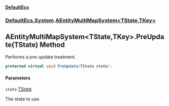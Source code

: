 #### [DefaultEcs](DefaultEcs.md 'DefaultEcs')
### [DefaultEcs.System](DefaultEcs.md#DefaultEcs.System 'DefaultEcs.System').[AEntityMultiMapSystem&lt;TState,TKey&gt;](AEntityMultiMapSystem_TState,TKey_.md 'DefaultEcs.System.AEntityMultiMapSystem<TState,TKey>')

## AEntityMultiMapSystem<TState,TKey>.PreUpdate(TState) Method

Performs a pre-update treatment.

```csharp
protected virtual void PreUpdate(TState state);
```
#### Parameters

<a name='DefaultEcs.System.AEntityMultiMapSystem_TState,TKey_.PreUpdate(TState).state'></a>

`state` [TState](AEntityMultiMapSystem_TState,TKey_.md#DefaultEcs.System.AEntityMultiMapSystem_TState,TKey_.TState 'DefaultEcs.System.AEntityMultiMapSystem<TState,TKey>.TState')

The state to use.